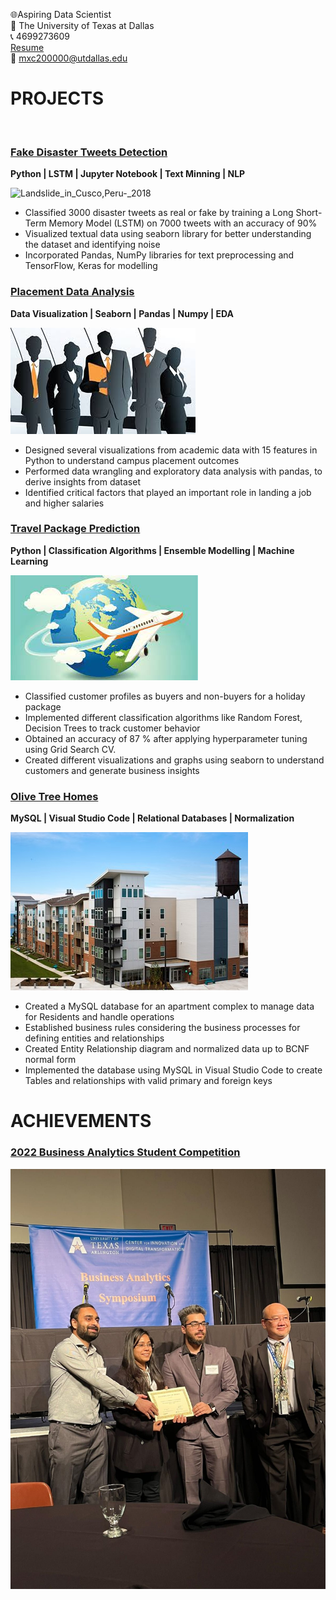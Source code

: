 🌐Aspiring Data Scientist <br>
🏫 The University of Texas at Dallas <br>
📞 4699273609 <br>
<a href="https://github.com/choureymanas/Manas-Chourey/raw/main/Manas_Chourey_FT_Resume-1.pdf">Resume</a><br> 
📧 mxc200000@utdallas.edu 

<h1> PROJECTS </h2><br>

### [Fake Disaster Tweets Detection](https://github.com/choureymanas/Is-it-really-a-Disaster)
**Python | LSTM | Jupyter Notebook | Text Minning | NLP**

![Landslide_in_Cusco,_Peru_-_2018](https://user-images.githubusercontent.com/30063748/150627648-8756d0ec-fdea-4b60-a9a2-0a0b38062501.jpg)
- Classified 3000 disaster tweets as real or fake by training a Long Short-Term Memory Model (LSTM) on 7000 tweets with an accuracy of 90% 
- Visualized textual data using seaborn library for better understanding the dataset and identifying noise 
- Incorporated Pandas, NumPy  libraries for text preprocessing and TensorFlow, Keras for modelling 

### [Placement Data Analysis](https://github.com/choureymanas/Placement-data-analysis)
**Data Visualization | Seaborn | Pandas | Numpy | EDA**

![](/images/placements.jpg)
- Designed several visualizations from academic data with 15 features in Python to understand campus placement outcomes 
- Performed data wrangling and exploratory data analysis with pandas, to derive insights from dataset 
- Identified critical factors that played an important role in landing a job and higher salaries  

### [Travel Package Prediction](https://github.com/choureymanas/Travel-Package-Prediction)       
**Python | Classification Algorithms | Ensemble Modelling | Machine Learning**

![](/images/download.jpg)                    
- Classified customer profiles as buyers and non-buyers for a holiday package
- Implemented different classification algorithms like Random Forest, Decision Trees to track customer behavior
- Obtained an accuracy of 87 % after applying hyperparameter tuning using Grid Search CV. 
- Created different visualizations and graphs using seaborn to understand customers and generate business insights 

### [Olive Tree Homes](https://github.com/choureymanas/Olive-Tree-Homes)
**MySQL | Visual Studio Code | Relational Databases | Normalization**

![](/images/Exteriors7891.jpg)
- Created a MySQL database for an apartment complex to manage data for Residents and handle operations 
- Established business rules considering the business processes for defining entities and relationships
- Created Entity Relationship diagram and normalized data up to BCNF normal form 
- Implemented the database using MySQL in Visual Studio Code to create Tables and relationships with valid primary and foreign keys  

<h1>ACHIEVEMENTS</h2>

### [2022 Business Analytics Student Competition](https://www.linkedin.com/posts/manaschoureymsba_businessanalytics-datascience-machinelearning-activity-6905783507398860800-dypY?utm_source=share&utm_medium=member_desktop)

![](/images/1646467090055.jfif)
